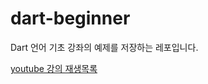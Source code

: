 # dart-beginner
Dart 언어 기초 강좌의 예제를 저장하는 레포입니다.

[youtube 강의 재생목록](https://youtube.com/playlist?list=PLlxmoA0rQ-LyHW9voBdNo4gEEIh0SjG-q)
